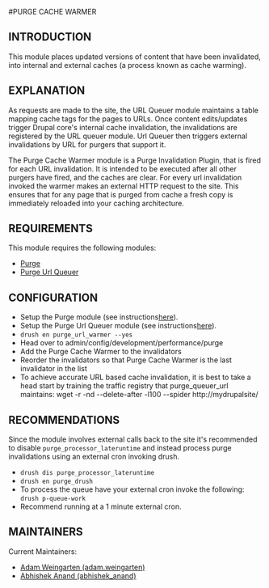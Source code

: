 #PURGE CACHE WARMER
   
## INTRODUCTION
This module places updated versions of content that have been invalidated, into internal and external caches (a process known as cache warming).
 
## EXPLANATION 
As requests are made to the site, the URL Queuer module maintains a table mapping cache tags for the pages to URLs.   Once content edits/updates trigger Drupal core's internal cache invalidation, the invalidations are registered by the URL queuer module.  Url Queuer then triggers external invalidations by URL for purgers that support it.  

The Purge Cache Warmer module is a Purge Invalidation Plugin, that is fired for each URL invalidation.  It is intended to be executed after all other purgers have fired, and the caches are clear.  For every url invalidation invoked the warmer makes an external HTTP request to the site.
This ensures that for any page that is purged from cache a fresh copy is immediately reloaded into your caching architecture.
 
## REQUIREMENTS

 This module requires the following modules:
  * [Purge](https://drupal.org/project/purge)
  * [Purge Url Queuer](https://drupal.org/project/purge_url_queuer)

## CONFIGURATION
- Setup the Purge module (see instructions[here](https://drupal.org/project/purge)).
- Setup the Purge Url Queuer module (see instructions[here](https://drupal.org/project/purge_url_queuer)).
- `drush en purge_url_warmer --yes`
- Head over to admin/config/development/performance/purge
- Add the Purge Cache Warmer to the invalidators
- Reorder the invalidators so that Purge Cache Warmer is the last invalidator in the list
- To achieve accurate URL based cache invalidation, it is best to take a head start by training the traffic registry that purge_queuer_url maintains:
 wget -r -nd --delete-after -l100 --spider http://mydrupalsite/
 
## RECOMMENDATIONS
Since the module involves external calls back to the site it's recommended to disable `purge_processor_lateruntime` and instead process purge invalidations using an external cron invoking drush.
- `drush dis purge_processor_lateruntime` 
- `drush en purge_drush`
- To process the queue have your external cron invoke the following: `drush p-queue-work`
- Recommend running at a 1 minute external cron. 
 
 ## MAINTAINERS
 Current Maintainers:
 - [Adam Weingarten (adam.weingarten)](https://www.drupal.org/u/abhishek-anand)
 - [Abhishek Anand (abhishek_anand)](https://www.drupal.org/u/adamweingarten)
